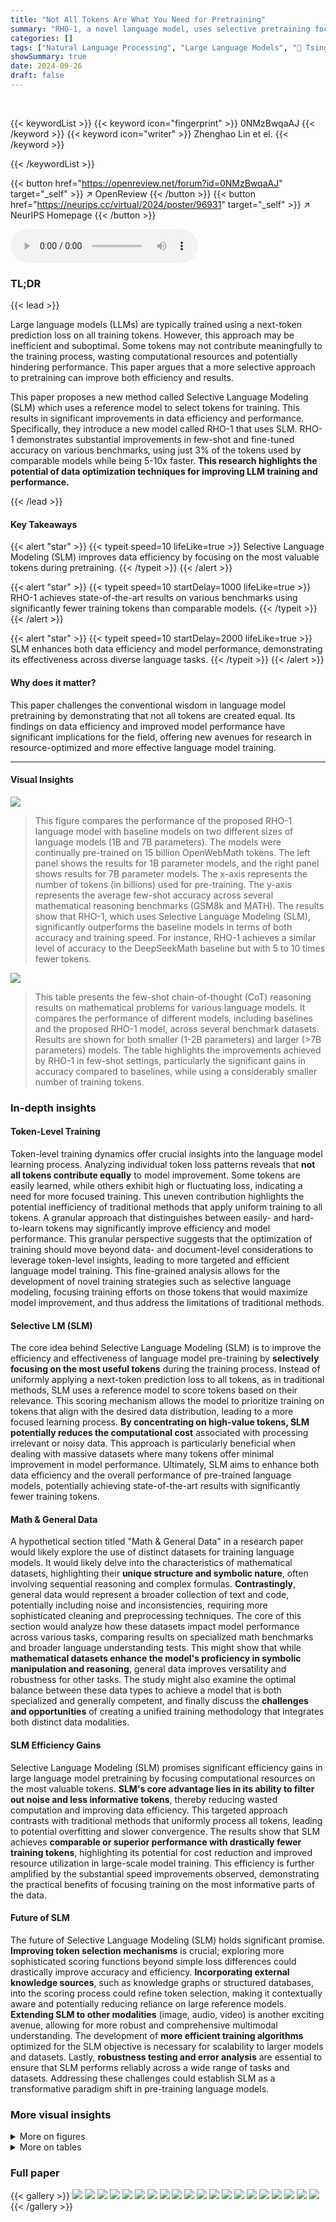 ```yaml
---
title: "Not All Tokens Are What You Need for Pretraining"
summary: "RHO-1, a novel language model, uses selective pretraining focusing on high-value tokens, achieving state-of-the-art results with significantly less data than existing models."
categories: []
tags: ["Natural Language Processing", "Large Language Models", "🏢 Tsinghua University",]
showSummary: true
date: 2024-09-26
draft: false
---
```


<br>

{{< keywordList >}}
{{< keyword icon="fingerprint" >}} 0NMzBwqaAJ {{< /keyword >}}
{{< keyword icon="writer" >}} Zhenghao Lin et el. {{< /keyword >}}
 
{{< /keywordList >}}

{{< button href="https://openreview.net/forum?id=0NMzBwqaAJ" target="_self" >}}
↗ OpenReview
{{< /button >}}
{{< button href="https://neurips.cc/virtual/2024/poster/96931" target="_self" >}}
↗ NeurIPS Homepage
{{< /button >}}


<audio controls>
    <source src="https://ai-paper-reviewer.com/0NMzBwqaAJ/podcast.wav" type="audio/wav">
    Your browser does not support the audio element.
</audio>


### TL;DR


{{< lead >}}

Large language models (LLMs) are typically trained using a next-token prediction loss on all training tokens. However, this approach may be inefficient and suboptimal.  Some tokens may not contribute meaningfully to the training process, wasting computational resources and potentially hindering performance.  This paper argues that a more selective approach to pretraining can improve both efficiency and results.

This paper proposes a new method called Selective Language Modeling (SLM) which uses a reference model to select tokens for training. This results in significant improvements in data efficiency and performance. Specifically, they introduce a new model called RHO-1 that uses SLM.  RHO-1 demonstrates substantial improvements in few-shot and fine-tuned accuracy on various benchmarks, using just 3% of the tokens used by comparable models while being 5-10x faster. **This research highlights the potential of data optimization techniques for improving LLM training and performance.**

{{< /lead >}}


#### Key Takeaways

{{< alert "star" >}}
{{< typeit speed=10 lifeLike=true >}} Selective Language Modeling (SLM) improves data efficiency by focusing on the most valuable tokens during pretraining. {{< /typeit >}}
{{< /alert >}}

{{< alert "star" >}}
{{< typeit speed=10 startDelay=1000 lifeLike=true >}} RHO-1 achieves state-of-the-art results on various benchmarks using significantly fewer training tokens than comparable models. {{< /typeit >}}
{{< /alert >}}

{{< alert "star" >}}
{{< typeit speed=10 startDelay=2000 lifeLike=true >}} SLM enhances both data efficiency and model performance, demonstrating its effectiveness across diverse language tasks. {{< /typeit >}}
{{< /alert >}}

#### Why does it matter?
This paper challenges the conventional wisdom in language model pretraining by demonstrating that not all tokens are created equal.  Its findings on data efficiency and improved model performance have significant implications for the field, offering new avenues for research in resource-optimized and more effective language model training.

------
#### Visual Insights



![](https://ai-paper-reviewer.com/0NMzBwqaAJ/figures_0_1.jpg)

> This figure compares the performance of the proposed RHO-1 language model with baseline models on two different sizes of language models (1B and 7B parameters). The models were continually pre-trained on 15 billion OpenWebMath tokens.  The left panel shows the results for 1B parameter models, and the right panel shows results for 7B parameter models.  The x-axis represents the number of tokens (in billions) used for pre-training. The y-axis represents the average few-shot accuracy across several mathematical reasoning benchmarks (GSM8k and MATH). The results show that RHO-1, which uses Selective Language Modeling (SLM), significantly outperforms the baseline models in terms of both accuracy and training speed. For instance, RHO-1 achieves a similar level of accuracy to the DeepSeekMath baseline but with 5 to 10 times fewer tokens.





![](https://ai-paper-reviewer.com/0NMzBwqaAJ/tables_4_1.jpg)

> This table presents the few-shot chain-of-thought (CoT) reasoning results on mathematical problems for various language models.  It compares the performance of different models, including baselines and the proposed RHO-1 model, across several benchmark datasets.  Results are shown for both smaller (1-2B parameters) and larger (>7B parameters) models.  The table highlights the improvements achieved by RHO-1 in few-shot settings, particularly the significant gains in accuracy compared to baselines, while using a considerably smaller number of training tokens.





### In-depth insights


#### Token-Level Training
Token-level training dynamics offer crucial insights into the language model learning process.  Analyzing individual token loss patterns reveals that **not all tokens contribute equally** to model improvement. Some tokens are easily learned, while others exhibit high or fluctuating loss, indicating a need for more focused training.  This uneven contribution highlights the potential inefficiency of traditional methods that apply uniform training to all tokens. A granular approach that distinguishes between easily- and hard-to-learn tokens may significantly improve efficiency and model performance. This granular perspective suggests that the optimization of training should move beyond data- and document-level considerations to leverage token-level insights, leading to more targeted and efficient language model training.  This fine-grained analysis allows for the development of novel training strategies such as selective language modeling, focusing training efforts on those tokens that would maximize model improvement, and thus address the limitations of traditional methods.

#### Selective LM (SLM)
The core idea behind Selective Language Modeling (SLM) is to improve the efficiency and effectiveness of language model pre-training by **selectively focusing on the most useful tokens** during the training process.  Instead of uniformly applying a next-token prediction loss to all tokens, as in traditional methods, SLM uses a reference model to score tokens based on their relevance.  This scoring mechanism allows the model to prioritize training on tokens that align with the desired data distribution, leading to a more focused learning process.  **By concentrating on high-value tokens, SLM potentially reduces the computational cost** associated with processing irrelevant or noisy data. This approach is particularly beneficial when dealing with massive datasets where many tokens offer minimal improvement in model performance. Ultimately, SLM aims to enhance both data efficiency and the overall performance of pre-trained language models, potentially achieving state-of-the-art results with significantly fewer training tokens.

#### Math & General Data
A hypothetical section titled "Math & General Data" in a research paper would likely explore the use of distinct datasets for training language models.  It would likely delve into the characteristics of mathematical datasets, highlighting their **unique structure and symbolic nature**, often involving sequential reasoning and complex formulas.  **Contrastingly**, general data would represent a broader collection of text and code, potentially including noise and inconsistencies, requiring more sophisticated cleaning and preprocessing techniques. The core of this section would analyze how these datasets impact model performance across various tasks, comparing results on specialized math benchmarks and broader language understanding tests. This might show that while **mathematical datasets enhance the model's proficiency in symbolic manipulation and reasoning**, general data improves versatility and robustness for other tasks. The study might also examine the optimal balance between these data types to achieve a model that is both specialized and generally competent, and finally discuss the **challenges and opportunities** of creating a unified training methodology that integrates both distinct data modalities.

#### SLM Efficiency Gains
Selective Language Modeling (SLM) promises significant efficiency gains in large language model pretraining by focusing computational resources on the most valuable tokens.  **SLM's core advantage lies in its ability to filter out noise and less informative tokens**, thereby reducing wasted computation and improving data efficiency. This targeted approach contrasts with traditional methods that uniformly process all tokens, leading to potential overfitting and slower convergence.  The results show that SLM achieves **comparable or superior performance with drastically fewer training tokens**, highlighting its potential for cost reduction and improved resource utilization in large-scale model training.  This efficiency is further amplified by the substantial speed improvements observed, demonstrating the practical benefits of focusing training on the most informative parts of the data.

#### Future of SLM
The future of Selective Language Modeling (SLM) holds significant promise.  **Improving token selection mechanisms** is crucial; exploring more sophisticated scoring functions beyond simple loss differences could drastically improve accuracy and efficiency.  **Incorporating external knowledge sources**, such as knowledge graphs or structured databases, into the scoring process could refine token selection, making it contextually aware and potentially reducing reliance on large reference models.  **Extending SLM to other modalities** (image, audio, video) is another exciting avenue, allowing for more robust and comprehensive multimodal understanding. The development of **more efficient training algorithms** optimized for the SLM objective is necessary for scalability to larger models and datasets. Lastly, **robustness testing and error analysis** are essential to ensure that SLM performs reliably across a wide range of tasks and datasets. Addressing these challenges could establish SLM as a transformative paradigm shift in pre-training language models.


### More visual insights

<details>
<summary>More on figures
</summary>


![](https://ai-paper-reviewer.com/0NMzBwqaAJ/figures_1_1.jpg)

> This figure illustrates the difference between traditional causal language modeling (CLM) and the proposed selective language modeling (SLM). CLM trains on all tokens in a corpus, while SLM selectively trains on useful tokens identified by a reference model. The figure uses a sample sentence to show how SLM filters out noisy tokens from the pretraining corpus, resulting in a more focused training process.


![](https://ai-paper-reviewer.com/0NMzBwqaAJ/figures_2_1.jpg)

> This figure visualizes the training dynamics of different token categories in a language model. Tokens are categorized into four groups based on their loss trajectory during pretraining: high-to-high (H→H), low-to-high (L→H), high-to-low (H→L), and low-to-low (L→L).  The plots show the average loss for each category across training steps.  Subplots (b) and (c) provide examples of the loss fluctuation patterns for specific tokens within the L→L and H→H categories, respectively, highlighting the variability in individual token learning curves.


![](https://ai-paper-reviewer.com/0NMzBwqaAJ/figures_3_1.jpg)

> This figure illustrates the three-step process of Selective Language Modeling (SLM). First, a reference model is trained on high-quality data. This model is then used to score each token in a larger pre-training corpus based on its loss. Finally, a language model is trained using only the tokens with high scores (determined by the reference model). This method focuses training on high-value, clean tokens, improving data efficiency and model performance.


![](https://ai-paper-reviewer.com/0NMzBwqaAJ/figures_6_1.jpg)

> This figure shows the results of continual pretraining language models (LMs) of size 1B and 7B parameters on the OpenWebMath dataset.  Two training methods are compared:  a baseline using causal language modeling (CLM) and the proposed Selective Language Modeling (SLM) used to train the RHO-1 model. The graphs plot average few-shot accuracy against the number of training tokens (in billions).  The results demonstrate that SLM significantly improves few-shot accuracy compared to the CLM baseline, achieving similar performance with 5-10 times fewer tokens.


![](https://ai-paper-reviewer.com/0NMzBwqaAJ/figures_7_1.jpg)

> This figure shows a comparison of the training loss and downstream task loss between the SLM (Selective Language Modeling) and the CLM (Causal Language Modeling) methods. The left panel (a) displays the loss for the tokens selected by SLM during pretraining. The middle panel (b) illustrates the downstream task loss for both methods on the MetaMath dataset. The right panel (c) shows the loss for the tokens not selected by SLM. The results demonstrate that SLM leads to lower training loss and better downstream task performance.  A total of 4 billion tokens were used during the pretraining process.


![](https://ai-paper-reviewer.com/0NMzBwqaAJ/figures_8_1.jpg)

> This figure shows the results of continual pre-training language models (LMs) of size 1B and 7B parameters on a 15B token OpenWebMath dataset.  Two pre-training methods are compared:  causal language modeling (baseline) and Selective Language Modeling (SLM), which is the core contribution of the paper. The results demonstrate that the SLM method significantly improves few-shot accuracy on two downstream tasks (GSM8k and MATH) with a speedup of 5 to 10 times compared to the baseline.


![](https://ai-paper-reviewer.com/0NMzBwqaAJ/figures_8_2.jpg)

> This figure compares the few-shot accuracy of 1B and 7B language models (LMs) trained with and without Selective Language Modeling (SLM) on the OpenWebMath dataset.  The baseline models use causal language modeling. The results show that SLM significantly improves few-shot accuracy (by over 16%) and achieves comparable performance to baseline models at a 5-10x faster training speed. The x-axis represents the number of tokens (in billions) used for pretraining, and the y-axis represents the average few-shot accuracy.


![](https://ai-paper-reviewer.com/0NMzBwqaAJ/figures_8_3.jpg)

> This figure shows the impact of different token selection ratios on the performance of a 1B parameter language model trained using the Selective Language Modeling (SLM) objective.  The x-axis represents the percentage of tokens selected for training, while the y-axis shows the accuracy achieved on the GSM8K and MATH datasets. The results suggest an optimal token selection ratio exists, beyond which performance starts to decrease. 


![](https://ai-paper-reviewer.com/0NMzBwqaAJ/figures_19_1.jpg)

> This figure visualizes the loss curves of four token categories during the language model pretraining.  Panel (a) shows the average loss for each category (H→H, L→H, H→L, L→L) across the entire training process. Panels (b) and (c) provide example loss curves for individual tokens in the L→L and H→H categories, respectively, illustrating the inconsistent patterns observed for some tokens.


</details>




<details>
<summary>More on tables
</summary>


![](https://ai-paper-reviewer.com/0NMzBwqaAJ/tables_5_1.jpg)
> This table presents the few-shot chain-of-thought (CoT) reasoning results on math pre-training for various language models.  It compares the performance of the proposed RHO-1 model against several baseline and state-of-the-art models across various math benchmarks (GSM8k, MATH, SVAMP, ASDiv, MAWPS, TAB, MQA, STEM, SAT).  The results show the few-shot accuracy for each model, highlighting the improvement achieved by RHO-1, especially when considering its significantly reduced number of training tokens compared to other models.  The table also indicates the number of unique training tokens used by each model.

![](https://ai-paper-reviewer.com/0NMzBwqaAJ/tables_7_1.jpg)
> This table presents the few-shot chain-of-thought (CoT) reasoning results on the MATH dataset for various language models, including base models and those continually pre-trained with the proposed Selective Language Modeling (SLM) method.  It compares the performance of RHO-1 models against existing state-of-the-art models in terms of accuracy on several math reasoning benchmarks. The table highlights the improvements achieved by RHO-1, particularly its efficiency in achieving comparable performance to much larger models with significantly fewer training tokens.  The table also notes that the SAT results are averaged across the last three checkpoints due to the limited number of questions in the dataset.

![](https://ai-paper-reviewer.com/0NMzBwqaAJ/tables_21_1.jpg)
> This table presents the few-shot chain-of-thought (CoT) reasoning results on mathematical reasoning tasks for various language models.  It compares the performance of the proposed RHO-1 model against several baseline and state-of-the-art models.  Results are shown for various metrics across multiple benchmarks, highlighting the improvement achieved by RHO-1, especially considering its reduced training data usage.

![](https://ai-paper-reviewer.com/0NMzBwqaAJ/tables_21_2.jpg)
> This table presents the few-shot chain-of-thought (CoT) reasoning results on mathematical problems for various language models.  It compares the performance of the proposed RHO-1 model against several existing models, highlighting the improvements achieved through selective language modeling (SLM). The table shows results across multiple benchmarks (GSM8K, MATH, SVAMP, etc.) and includes model size and training data information to facilitate a comprehensive comparison.  The use of unique math tokens and averaging over multiple checkpoints (for SAT) adds nuance and clarity to the evaluation.

</details>




### Full paper

{{< gallery >}}
<img src="https://ai-paper-reviewer.com/0NMzBwqaAJ/1.png" class="grid-w50 md:grid-w33 xl:grid-w25" />
<img src="https://ai-paper-reviewer.com/0NMzBwqaAJ/2.png" class="grid-w50 md:grid-w33 xl:grid-w25" />
<img src="https://ai-paper-reviewer.com/0NMzBwqaAJ/3.png" class="grid-w50 md:grid-w33 xl:grid-w25" />
<img src="https://ai-paper-reviewer.com/0NMzBwqaAJ/4.png" class="grid-w50 md:grid-w33 xl:grid-w25" />
<img src="https://ai-paper-reviewer.com/0NMzBwqaAJ/5.png" class="grid-w50 md:grid-w33 xl:grid-w25" />
<img src="https://ai-paper-reviewer.com/0NMzBwqaAJ/6.png" class="grid-w50 md:grid-w33 xl:grid-w25" />
<img src="https://ai-paper-reviewer.com/0NMzBwqaAJ/7.png" class="grid-w50 md:grid-w33 xl:grid-w25" />
<img src="https://ai-paper-reviewer.com/0NMzBwqaAJ/8.png" class="grid-w50 md:grid-w33 xl:grid-w25" />
<img src="https://ai-paper-reviewer.com/0NMzBwqaAJ/9.png" class="grid-w50 md:grid-w33 xl:grid-w25" />
<img src="https://ai-paper-reviewer.com/0NMzBwqaAJ/10.png" class="grid-w50 md:grid-w33 xl:grid-w25" />
<img src="https://ai-paper-reviewer.com/0NMzBwqaAJ/11.png" class="grid-w50 md:grid-w33 xl:grid-w25" />
<img src="https://ai-paper-reviewer.com/0NMzBwqaAJ/12.png" class="grid-w50 md:grid-w33 xl:grid-w25" />
<img src="https://ai-paper-reviewer.com/0NMzBwqaAJ/13.png" class="grid-w50 md:grid-w33 xl:grid-w25" />
<img src="https://ai-paper-reviewer.com/0NMzBwqaAJ/14.png" class="grid-w50 md:grid-w33 xl:grid-w25" />
<img src="https://ai-paper-reviewer.com/0NMzBwqaAJ/15.png" class="grid-w50 md:grid-w33 xl:grid-w25" />
<img src="https://ai-paper-reviewer.com/0NMzBwqaAJ/16.png" class="grid-w50 md:grid-w33 xl:grid-w25" />
<img src="https://ai-paper-reviewer.com/0NMzBwqaAJ/17.png" class="grid-w50 md:grid-w33 xl:grid-w25" />
<img src="https://ai-paper-reviewer.com/0NMzBwqaAJ/18.png" class="grid-w50 md:grid-w33 xl:grid-w25" />
<img src="https://ai-paper-reviewer.com/0NMzBwqaAJ/19.png" class="grid-w50 md:grid-w33 xl:grid-w25" />
<img src="https://ai-paper-reviewer.com/0NMzBwqaAJ/20.png" class="grid-w50 md:grid-w33 xl:grid-w25" />
{{< /gallery >}}
